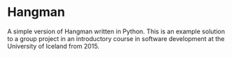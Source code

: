 Hangman
========
A simple version of Hangman written in Python.
This is an example solution to a group project in an introductory course in software development at the University of Iceland from 2015.
